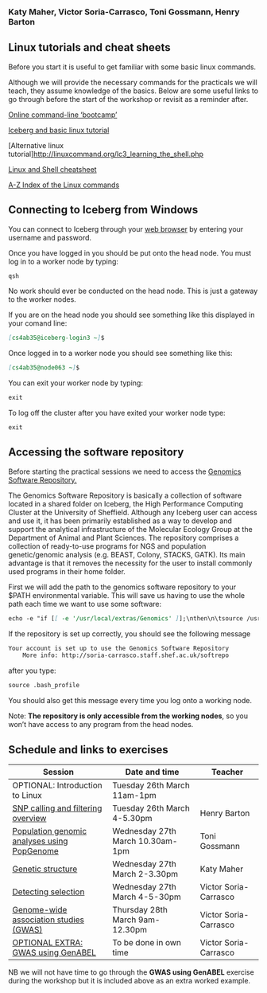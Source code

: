 ### Katy Maher, Victor Soria-Carrasco, Toni Gossmann, Henry Barton

## Linux tutorials and cheat sheets
Before you start it is useful to get familiar with some basic linux commands.

Although we will provide the necessary commands for the practicals we will teach, they assume knowledge of the basics. Below are some useful links to go through before the start of the workshop or revisit as a reminder after. 

[Online command-line ‘bootcamp’](http://rik.smith-unna.com/command_line_bootcamp/?id=g4gaphxtmz4)

[Iceberg and basic linux tutorial](http://openwetware.org/wiki/Butlin:Unix_for_Bioinformatics_-_basic_tutorial)

[Alternative linux tutorial]http://linuxcommand.org/lc3_learning_the_shell.php

[Linux and Shell cheatsheet](http://rcg.group.shef.ac.uk/courses/linux/shell-cheatsheet.html)

[A-Z Index of the Linux commands](http://ss64.com/bash/)


## Connecting to Iceberg from Windows

You can connect to Iceberg through your [web browser](https://myapps.shef.ac.uk/sgd/index.jsp?langSelected=en&SGD_Token=Epc6zWBl1mzYDM~hmN3q51gRAYIEkWvf) by entering your username and password.

Once you have logged in you should be put onto the head node. You must log in to a worker node by typing:

```markdown
qsh
```

No work should ever be conducted on the head node. This is just a gateway to the worker nodes. 

If you are on the head node you should see something like this displayed in your comand line:

```markdown
[cs4ab35@iceberg-login3 ~]$
```

Once logged in to a worker node you should see something like this:

```markdown
[cs4ab35@node063 ~]$
```

You can exit your worker node by typing:

```markdown
exit
```

To log off the cluster after you have exited your worker node type:

```markdown
exit
```

## Accessing the software repository 

Before starting the practical sessions we need to access the [Genomics Software Repository.](http://soria-carrasco.staff.shef.ac.uk/softrepo/)

The Genomics Software Repository is basically a collection of software located in a shared folder on Iceberg, the High Performance Computing Cluster at the University of Sheffield. Although any Iceberg user can access and use it, it has been primarily established as a way to develop and support the analytical infrastructure of the Molecular Ecology Group at the Department of Animal and Plant Sciences. The repository comprises a collection of ready-to-use programs for NGS and population genetic/genomic analysis (e.g. BEAST, Colony, STACKS, GATK). Its main advantage is that it removes the necessity for the user to install commonly used programs in their home folder.

First we will add the path to the genomics software repository to your $PATH environmental variable. This will save us having to use the whole path each time we want to use some software:

```markdown
echo -e "if [[ -e '/usr/local/extras/Genomics' ]];\nthen\n\tsource /usr/local/extras/Genomics/.bashrc\nfi" >> $HOME/.bash_profile

```

If the repository is set up correctly, you should see the following message 
```markdown
Your account is set up to use the Genomics Software Repository
    More info: http://soria-carrasco.staff.shef.ac.uk/softrepo
```
after you type:

```markdown
source .bash_profile
```

You should also get this message every time you log onto a working node.

Note: **The repository is only accessible from the working nodes**, so you won’t have access
to any program from the head nodes.


## Schedule and links to exercises

|Session|Date and time|Teacher|
|---|---|---|
|OPTIONAL: Introduction to Linux|Tuesday 26th March 11am-1pm||
|[SNP calling and filtering overview](https://henryjuho.github.io/uspopgen/)|Tuesday 26th March 4-5.30pm|Henry Barton|
|[Population genomic analyses using PopGenome](http://tonig-evo.github.io/workshop-popgenome/)|Wednesday 27th March 10.30am-1pm|Toni Gossmann|
|[Genetic structure](https://khmaher.github.io/popgenomicsworkshop-structure)|Wednesday 27th March 2-3.30pm|Katy Maher|
|[Detecting selection](https://visoca.github.io/popgenomworkshop-hmm/)|Wednesday 27th March 4-5-30pm|Victor Soria-Carrasco|
|[Genome-wide association studies (GWAS)](https://visoca.github.io/popgenomworkshop-gwas_gemma)|Thursday 28th March 9am-12.30pm|Victor Soria-Carrasco|
|[OPTIONAL EXTRA: GWAS using GenABEL](https://github.com/mestocks/gwas-workshop)|To be done in own time|Victor Soria-Carrasco|

NB we will not have time to go through the **GWAS using GenABEL** exercise during the workshop but it is included above as an extra worked example.


